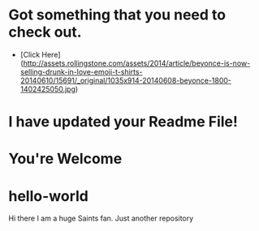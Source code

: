 # Got something that you need to check out.

- [Click Here] (http://assets.rollingstone.com/assets/2014/article/beyonce-is-now-selling-drunk-in-love-emoji-t-shirts-20140610/15691/_original/1035x914-20140608-beyonce-1800-1402425050.jpg)

# I have updated your Readme File!

You're Welcome
==============


hello-world
===========

Hi there
I am a huge Saints fan.
Just another repository
